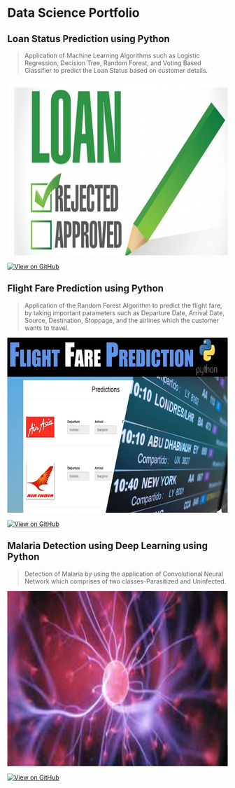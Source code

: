 # Data Science Portfolio

## Loan Status Prediction using Python
> Application of Machine Learning Algorithms such as Logistic Regression, Decision Tree, Random Forest, 
> and Voting Based Classifier to predict the Loan Status based on customer details.

<center><img src="assets/img/loan_status_project.jpg" width="700" height="400"/></center>

[![View on GitHub](https://img.shields.io/badge/GitHub-View_on_GitHub-blue?logo=GitHub)](https://github.com/DataScientist365/Loan-Status-Predictions-Imbalanced-Dataset-)

##  Flight Fare Prediction using Python
> Application of the Random Forest Algorithm to predict the flight fare, by taking important parameters such 
> as Departure Date, Arrival Date, Source, Destination, Stoppage, and the airlines which the customer 
> wants to travel.
<center><img src="assets/img/flight fare prediction.jpg" width="700" height="400"/></center>

[![View on GitHub](https://img.shields.io/badge/GitHub-View_on_GitHub-blue?logo=GitHub)](https://github.com/DataScientist365/Flight-Fare-Predictions)

## Malaria Detection using Deep Learning using Python
> Detection of Malaria by using the application of Convolutional Neural Network which comprises of two 
> classes-Parasitized and Uninfected.
<center><img src="assets/img/malaria_detection_dl.jpg" width="700" height="400"/></center>

[![View on GitHub](https://img.shields.io/badge/GitHub-View_on_GitHub-blue?logo=GitHub)](https://github.com/DataScientist365/Malaria-Detection-using-Deep-Learning-Healthcare-Analytics-)

